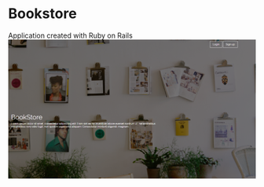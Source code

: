 # Bookstore
 Application created with Ruby on Rails
![Bookstore](https://raw.githubusercontent.com/JooseNavarro/Bookstore/master/app/assets/images/bookstore.png)
